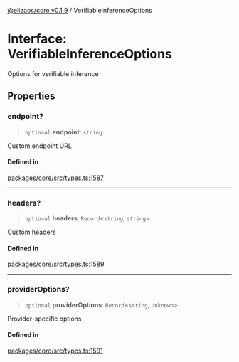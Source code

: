 [@elizaos/core v0.1.9](../index.md) / VerifiableInferenceOptions

# Interface: VerifiableInferenceOptions

Options for verifiable inference

## Properties

### endpoint?

> `optional` **endpoint**: `string`

Custom endpoint URL

#### Defined in

[packages/core/src/types.ts:1587](https://github.com/lggg123/eliza/blob/main/packages/core/src/types.ts#L1587)

***

### headers?

> `optional` **headers**: `Record`\<`string`, `string`\>

Custom headers

#### Defined in

[packages/core/src/types.ts:1589](https://github.com/lggg123/eliza/blob/main/packages/core/src/types.ts#L1589)

***

### providerOptions?

> `optional` **providerOptions**: `Record`\<`string`, `unknown`\>

Provider-specific options

#### Defined in

[packages/core/src/types.ts:1591](https://github.com/lggg123/eliza/blob/main/packages/core/src/types.ts#L1591)
